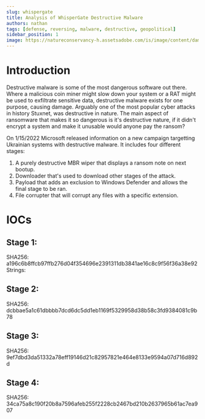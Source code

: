 ```yaml
---
slug: whispergate
title: Analysis of WhisperGate Destructive Malware
authors: nathan
tags: [defense, reversing, malware, destructive, geopolitical]
sidebar_position: 1
image: https://natureconservancy-h.assetsadobe.com/is/image/content/dam/tnc/nature/en/photos/tnc_52026265.jpg
---
```



# Introduction

Destructive malware is some of the most dangerous software out there. Where a malicious coin miner might slow down your system or a RAT might be used to exfiltrate sensitive data, destructive malware exists for one purpose, causing damage. Arguably one of the most popular cyber attacks in history Stuxnet, was destructive in nature. The main aspect of ransomware that makes it so dangerous is it's destructive nature, if it didn't encrypt a system and make it unusable would anyone pay the ransom? 

On 1/15/2022 Microsoft released information on a new campaign targetting Ukrainian systems with destructive malware. It includes four different stages:
1. A purely destructive MBR wiper that displays a ransom note on next bootup.
2. Downloader that's used to download other stages of the attack.
3. Payload that adds an exclusion to Windows Defender and allows the final stage to be ran.
4. File corrupter that will corrupt any files with a specific extension.



# IOCs
## Stage 1:
SHA256: a196c6b8ffcb97ffb276d04f354696e2391311db3841ae16c8c9f56f36a38e92
Strings: 

## Stage 2:
SHA256: dcbbae5a1c61dbbbb7dcd6dc5dd1eb1169f5329958d38b58c3fd9384081c9b78
## Stage 3:
SHA256: 9ef7dbd3da51332a78eff19146d21c82957821e464e8133e9594a07d716d892d
## Stage 4:
SHA256: 34ca75a8c190f20b8a7596afeb255f2228cb2467bd210b2637965b61ac7ea907
